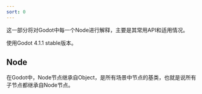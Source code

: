 ```yaml
---
sort: 0
---
```


这一部分将对Godot中每一个Node进行解释，主要是其常用API和适用情况。

使用Godot 4.1.1 stable版本。

## Node

在Godot中，Node节点继承自Object，是所有场景中节点的基类，也就是说所有子节点都继承自Node节点。
